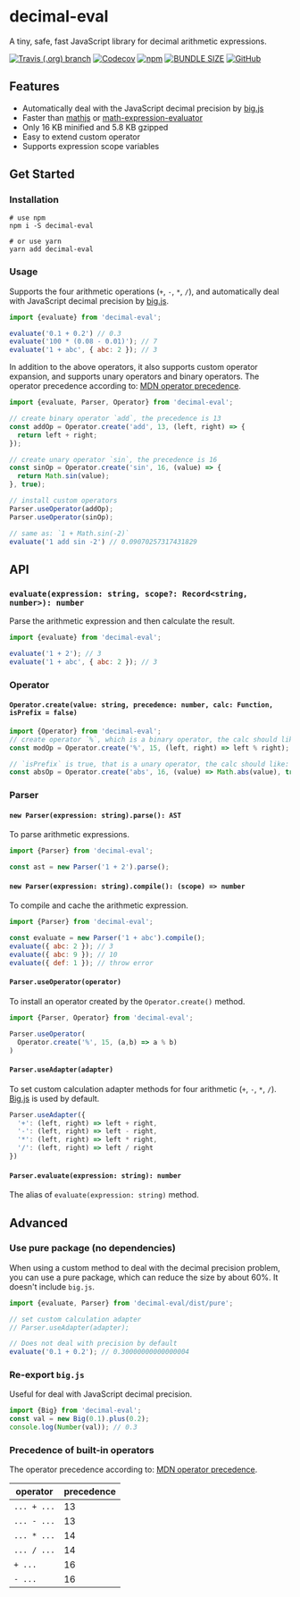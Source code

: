 # decimal-eval
A tiny, safe, fast JavaScript library for decimal arithmetic expressions.

[![Travis (.org) branch](https://img.shields.io/travis/peakchen90/decimal-eval/master.svg)](https://travis-ci.org/peakchen90/decimal-eval)
[![Codecov](https://img.shields.io/codecov/c/github/peakchen90/decimal-eval.svg)](https://codecov.io/gh/peakchen90/decimal-eval)
[![npm](https://img.shields.io/npm/v/decimal-eval.svg)](https://www.npmjs.com/package/decimal-eval)
[![BUNDLE SIZE](https://badgen.net/bundlephobia/minzip/decimal-eval)](https://bundlephobia.com/result?p=decimal-eval)
[![GitHub](https://img.shields.io/github/license/mashape/apistatus.svg)](https://github.com/peakchen90/decimal-eval/blob/master/LICENSE)

## Features
- Automatically deal with the JavaScript decimal precision by [big.js](https://github.com/MikeMcl/big.js)
- Faster than [mathjs](https://github.com/josdejong/mathjs) or [math-expression-evaluator](https://github.com/bugwheels94/math-expression-evaluator)
- Only 16 KB minified and 5.8 KB gzipped
- Easy to extend custom operator
- Supports expression scope variables

## Get Started

### Installation
```
# use npm
npm i -S decimal-eval

# or use yarn
yarn add decimal-eval
```

### Usage
Supports the four arithmetic operations (`+`, `-`, `*`, `/`),
and automatically deal with JavaScript decimal precision by [big.js](https://github.com/MikeMcl/big.js).

```js
import {evaluate} from 'decimal-eval';

evaluate('0.1 + 0.2') // 0.3
evaluate('100 * (0.08 - 0.01)'); // 7
evaluate('1 + abc', { abc: 2 }); // 3
```

In addition to the above operators, it also supports custom operator expansion,
and supports unary operators and binary operators.
The operator precedence according to: [MDN operator precedence](https://developer.mozilla.org/en-US/docs/Web/JavaScript/Reference/Operators/Operator_Precedence).

```js
import {evaluate, Parser, Operator} from 'decimal-eval';

// create binary operator `add`, the precedence is 13
const addOp = Operator.create('add', 13, (left, right) => {
  return left + right;
});

// create unary operator `sin`, the precedence is 16
const sinOp = Operator.create('sin', 16, (value) => {
  return Math.sin(value);
}, true);

// install custom operators
Parser.useOperator(addOp);
Parser.useOperator(sinOp);

// same as: `1 + Math.sin(-2)`
evaluate('1 add sin -2') // 0.09070257317431829
```

## API
### `evaluate(expression: string, scope?: Record<string, number>): number`
Parse the arithmetic expression and then calculate the result.

```js
import {evaluate} from 'decimal-eval';

evaluate('1 + 2'); // 3
evaluate('1 + abc', { abc: 2 }); // 3
```

### Operator
#### `Operator.create(value: string, precedence: number, calc: Function, isPrefix = false)`
```js
import {Operator} from 'decimal-eval';
// create operator `%`, which is a binary operator, the calc should like: `(left: number, right: number) => number`
const modOp = Operator.create('%', 15, (left, right) => left % right);

// `isPrefix` is true, that is a unary operator, the calc should like: `(value: number) => number`
const absOp = Operator.create('abs', 16, (value) => Math.abs(value), true);
```

### Parser

#### `new Parser(expression: string).parse(): AST`
To parse arithmetic expressions.

```js
import {Parser} from 'decimal-eval';

const ast = new Parser('1 + 2').parse();
```

#### `new Parser(expression: string).compile(): (scope) => number`
To compile and cache the arithmetic expression.

```js
import {Parser} from 'decimal-eval';

const evaluate = new Parser('1 + abc').compile();
evaluate({ abc: 2 }); // 3
evaluate({ abc: 9 }); // 10
evaluate({ def: 1 }); // throw error
```

#### `Parser.useOperator(operator)`
To install an operator created by the `Operator.create()` method.

```js
import {Parser, Operator} from 'decimal-eval';

Parser.useOperator(
  Operator.create('%', 15, (a,b) => a % b)
)
```

#### `Parser.useAdapter(adapter)`
To set custom calculation adapter methods for four arithmetic (`+`, `-`, `*`, `/`).
[Big.js](https://github.com/MikeMcl/big.js) is used by default.

```js
Parser.useAdapter({
  '+': (left, right) => left + right,
  '-': (left, right) => left - right,
  '*': (left, right) => left * right,
  '/': (left, right) => left / right
})
```

#### `Parser.evaluate(expression: string): number`
The alias of `evaluate(expression: string)` method.

## Advanced

### Use pure package (no dependencies)
When using a custom method to deal with the decimal precision problem, you can use a pure package, which can reduce the size by about 60%.
It doesn't include `big.js`.

```js
import {evaluate, Parser} from 'decimal-eval/dist/pure';

// set custom calculation adapter
// Parser.useAdapter(adapter);

// Does not deal with precision by default
evaluate('0.1 + 0.2'); // 0.30000000000000004
```

### Re-export `big.js`
Useful for deal with JavaScript decimal precision.

```js
import {Big} from 'decimal-eval';
const val = new Big(0.1).plus(0.2);
console.log(Number(val)); // 0.3
```

### Precedence of built-in operators
The operator precedence according to: [MDN operator precedence](https://developer.mozilla.org/en-US/docs/Web/JavaScript/Reference/Operators/Operator_Precedence).

|  operator   | precedence  |
|  --------   | ----------  |
| `... + ...` | 13         |
| `... - ...` | 13         |
| `... * ...` | 14         |
| `... / ...` | 14         |
| `+ ...`     | 16         |
| `- ...`     | 16         |
